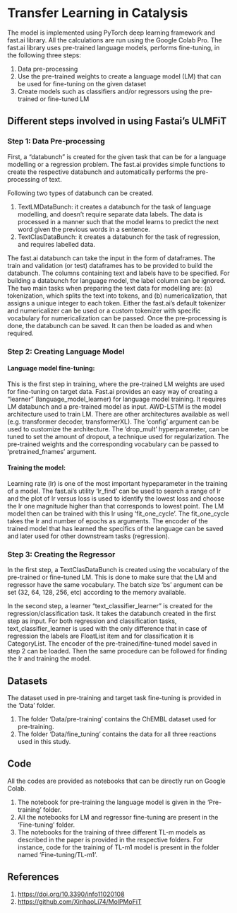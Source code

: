 
# Transfer Learning in Catalysis

The model is implemented using PyTorch deep learning framework and fast.ai library. All the calculations are run using the Google Colab Pro. The fast.ai library uses pre-trained language models, performs fine-tuning, in the following three steps:
1. Data pre-processing
2. Use the pre-trained weights to create a language model (LM) that can be used for fine-tuning on the given dataset
3. Create models such as classifiers and/or regressors using the pre-trained or fine-tuned LM

## Different steps involved in using Fastai’s ULMFiT 
### Step 1: Data Pre-processing

First, a “databunch” is created for the given task that can be for a language modelling or a regression problem. The fast.ai provides simple functions to create the respective databunch and automatically performs the pre-processing of text. 
 
Following two types of databunch can be created.
1. TextLMDataBunch: it creates a databunch for the task of language modelling, and doesn’t require separate data labels. The data is processed in a manner such that the model learns to predict the next word given the previous words in a sentence.
2. TextClasDataBunch: it creates a databunch for the task of regression, and requires labelled data. 


The fast.ai databunch can take the input in the form of dataframes. The train and validation (or test) dataframes has to be provided to build the databunch. The columns containing text and labels have to be specified. For building a databunch for language model, the label column can be ignored. The two main tasks when preparing the text data for modelling are: (a) tokenization, which splits the text into tokens, and (b) numericalization, that assigns a unique integer to each token. Either the fast.ai’s default tokenizer and numericalizer can be used or a custom tokenizer with specific vocabulary for numericalization can be passed. Once the pre-processing is done, the databunch can be saved. It can then be loaded as and when required.

### Step 2: Creating Language Model

#### Language model fine-tuning:
This is the first step in training, where the pre-trained LM weights are used for fine-tuning on target data. Fast.ai provides an easy way of creating a “learner” (language_model_learner) for language model training. It requires LM databunch and a pre-trained model as input. AWD-LSTM is the model architecture used to train LM. There are other architectures available as well (e.g. transformer decoder, transformerXL). The ‘config’ argument can be used to customize the architecture. The ‘drop_mult’ hyperparameter, can be tuned to set the amount of dropout, a technique used for regularization. The pre-trained weights and the corresponding vocabulary can be passed to ‘pretrained_fnames’ argument.
 
#### Training the model:

Learning rate (lr) is one of the most important hypeparameter in the training of a model. The fast.ai’s utility ‘lr_find’ can be used to search a range of lr and the plot of lr versus loss is used to identify the lowest loss and choose the lr one magnitude higher than that corresponds to lowest point. The LM model then can be trained with this lr using ‘fit_one_cycle’. The fit_one_cycle takes the lr and number of epochs as arguments.
The encoder of the trained model that has learned the specifics of the language can be saved and later used for other downstream tasks (regression). 
 
### Step 3: Creating the Regressor

In the first step, a TextClasDataBunch is created using the vocabulary of the pre-trained or fine-tuned LM. This is done to make sure that the LM and regressor have the same vocabulary. The batch size ‘bs’ argument can be set (32, 64, 128, 256, etc) according to the memory available.
 
In the second step, a learner “text_classifier_learner” is created for the regression/classification task. It takes the databunch created in the first step as input. For both regression and classification tasks, text_classifier_learner is used with the only difference that in case of regression the labels are FloatList item and for classification it is CategoryList. The encoder of the pre-trained/fine-tuned model saved in step 2 can be loaded. Then the same procedure can be followed for finding the lr and training the model.

## Datasets
The dataset used in pre-training and target task fine-tuning is provided in the ‘Data’ folder. 
1. The folder ‘Data/pre-training’ contains the ChEMBL dataset used for pre-training.
2. The folder ‘Data/fine_tuning’ contains the data for all three reactions used in this study.

## Code

All the codes are provided as notebooks that can be directly run on Google Colab. 
1.	The notebook for pre-training the language model is given in the ‘Pre-training’ folder. 
2.	All the notebooks for LM and regressor fine-tuning are present in the ‘Fine-tuning’ folder. 
3.	The notebooks for the training of three different TL-m models as described in the paper is provided in the respective folders. For instance, code for the training of TL-m1 model is present in the folder named ‘Fine-tuning/TL-m1’. 

## References
1. https://doi.org/10.3390/info11020108
2. https://github.com/XinhaoLi74/MolPMoFiT
